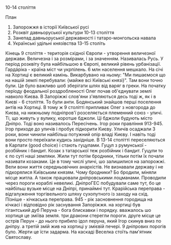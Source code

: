 10-14 століття

План
1. Запорожжя в історії Київської русі
2. Розквіт давньоруської культури 10-13 століття
3. Занепад давньоруської державності і татаро-монгольска навала
4. Українські удільні князівства 13-15 століть

Кінець 9 століття - територія східної Європи - утворення величезної держави. Величезна і за розмірами, і за значенням. Називалась Русь. У період розквіту була найбільшою в Європі, великий рівень урбанізації. Гардáріка - країна міст чи укрпілень. 6 млн населення мешкало. На січі на Хортиці є великий камінь. Викарбувано на ньому: "Ми пишаємося що на нашій землі перебували: {майже всі Київські князі}". Там вони точно були. Це було важливо шоб зберігати шлях від варяг в греки. На початку періоду феодальної роздробленості Олег почав об'єднувати землі навколо Києва. В Запоріжжі слов'яни з'являються десь тоді ж, як і в Києві - 6 століття. То були анти. Бодянський знайшов перші поселення антів на Хортиці. В тому ж 9 столітті припливає Олег з новгорода до Києва, на нижньому подніпров'ї розселяється племенний союз - уличі. Ті, що живуть у вулику, коротше бджоли. Ці бджоли будують місто Дніпро. Тоді воно називалось Пересічень. Ігор роки правління 913-945. Ігор приходе до уличів і пробує підкорити Києву. Уличів осаджали 3 роки, вони чинили найбільш потужний опір владі Києву. І навіть тоді вони просто переїхали кудись західніше. В 13-14 столітті переселяються в Карпати (good choice) і стають гуцулами. Гуцул з румунської - розбійник і бандит. Козак з татарської теж розбійник і бандит. Гуцули то є по суті наші земляки. Жили тут потім бродники, тільки потім їх почали називати козаками. Це в тому числі уличі, шо залишилися на запорожжі. Вели вони життя середньовічних анархістів. Не визнавали державу і не підкорялися Київським князям. Чому бродники? Бо бродили, міняли місце житла. А також працювали дніпровськими лоцманами. Проводили через пороги кораблі невеликі. ДніпроГЕС побудували саме тут, бо це найбільш вузьке місце на Дніпрі, принаймні тут. Крарійська переправа - відгалуження торгівельного шляху сухопутного із заходу на схід. Пізніше - кічкаська переправа. 945 - рік засновнення городища на кічкасі і відповідно рік заснування Запоріжжя. на хортиці був гігантський дуб Перуна - бога блискавки і порядку. вважалось шо хортиця це зміїва земля. три дракони стерегли пороги. друге місце це острів Перун - до нього прибило ідол перуна, який Ігор скинув вниз по дніпру. а третій змій жив на хортиці у змієвій печері. 9 дніпрових порогів було. Жерти це їсти задарма. На каскаді Веселка стоїть пам'ятник Святославу. 